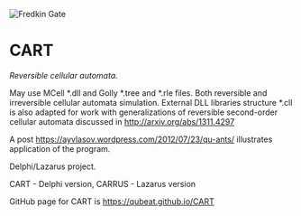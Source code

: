 ![Fredkin Gate](https://quantumbot.files.wordpress.com/2013/08/fredkin-ant-motion.gif)
# CART
*Reversible cellular automata.*

May use MCell *.dll and Golly *.tree and *.rle files.
Both reversible and irreversible cellular automata simulation.
External DLL libraries structure *.cll is also adapted for work with
generalizations of reversible second-order cellular automata discussed in 
http://arxiv.org/abs/1311.4297



A post https://ayvlasov.wordpress.com/2012/07/23/qu-ants/
illustrates application of the program.

Delphi/Lazarus project.

CART - Delphi version, CARRUS - Lazarus version

GitHub page for CART is https://qubeat.github.io/CART




